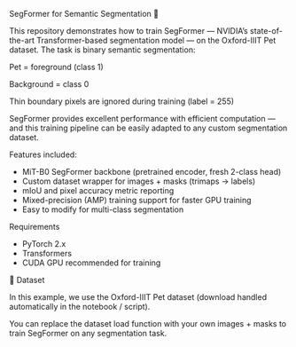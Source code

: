 SegFormer for Semantic Segmentation 🐾

This repository demonstrates how to train SegFormer — NVIDIA’s state-of-the-art Transformer-based segmentation model — on the Oxford-IIIT Pet dataset.
The task is binary semantic segmentation:

Pet = foreground (class 1)

Background = class 0

Thin boundary pixels are ignored during training (label = 255)

SegFormer provides excellent performance with efficient computation — and this training pipeline can be easily adapted to any custom segmentation dataset.

Features included:
- MiT-B0 SegFormer backbone (pretrained encoder, fresh 2-class head)
- Custom dataset wrapper for images + masks (trimaps → labels)
- mIoU and pixel accuracy metric reporting
-  Mixed-precision (AMP) training support for faster GPU training
-  Easy to modify for multi-class segmentation

Requirements
- PyTorch 2.x
- Transformers
- CUDA GPU recommended for training

📌 Dataset

In this example, we use the Oxford-IIIT Pet dataset
(download handled automatically in the notebook / script).

You can replace the dataset load function with your own images + masks
to train SegFormer on any segmentation task.

